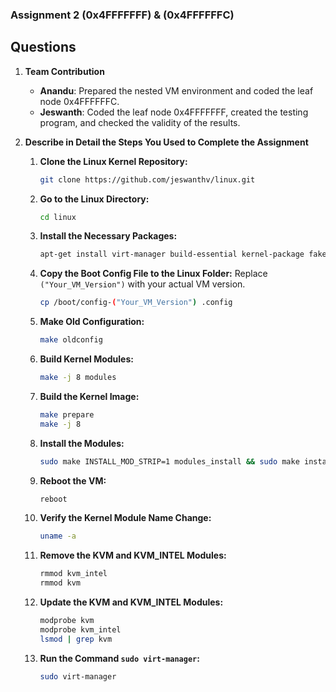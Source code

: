 ### Assignment 2 (0x4FFFFFFF) & (0x4FFFFFFC)

## Questions

1. **Team Contribution**

   - **Anandu**: Prepared the nested VM environment and coded the leaf node 0x4FFFFFFC.
   - **Jeswanth**: Coded the leaf node 0x4FFFFFFF, created the testing program, and checked the validity of the results.

2. **Describe in Detail the Steps You Used to Complete the Assignment**

   1. **Clone the Linux Kernel Repository:**
      ```bash
      git clone https://github.com/jeswanthv/linux.git
      ```

   2. **Go to the Linux Directory:**
      ```bash
      cd linux
      ```

   3. **Install the Necessary Packages:**
      ```bash
      apt-get install virt-manager build-essential kernel-package fakeroot libncurses5-dev libssl-dev ccache bison flex libelf-dev
      ```

   4. **Copy the Boot Config File to the Linux Folder:**
      Replace `("Your_VM_Version")` with your actual VM version.
      ```bash
      cp /boot/config-("Your_VM_Version") .config
      ```

   5. **Make Old Configuration:**
      ```bash
      make oldconfig
      ```

   6. **Build Kernel Modules:**
      ```bash
      make -j 8 modules
      ```

   7. **Build the Kernel Image:**
      ```bash
      make prepare
      make -j 8
      ```

   8. **Install the Modules:**
      ```bash
      sudo make INSTALL_MOD_STRIP=1 modules_install && sudo make install
      ```

   9. **Reboot the VM:**
      ```bash
      reboot
      ```

   10. **Verify the Kernel Module Name Change:**
       ```bash
       uname -a
       ```

   11. **Remove the KVM and KVM_INTEL Modules:**
       ```bash
       rmmod kvm_intel
       rmmod kvm
       ```

   12. **Update the KVM and KVM_INTEL Modules:**
       ```bash
       modprobe kvm
       modprobe kvm_intel
       lsmod | grep kvm
       ```

   13. **Run the Command `sudo virt-manager`:**
       ```bash
       sudo virt-manager
       ```

